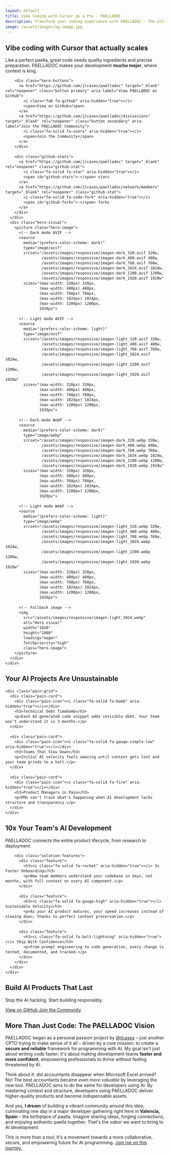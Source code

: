 ```yaml
---
layout: default
title: Vibe Coding with Cursor as a Pro - PAELLADOC
description: Transform your coding experience with PAELLADOC - The ultimate AI-powered development framework that makes your team's workflow mucho mejor.
image: /assets/images/og-image.jpg
---
```


<section class="hero paella-hero" id="lcp-container" aria-labelledby="lcp-target">
  <div class="container">
    <div class="hero-content">
      <div class="hero-text">
        <h1 id="lcp-target" fetchpriority="high">Vibe coding <span class="highlight">with Cursor</span> that <span class="highlight">actually&nbsp;scales</span></h1>
        <p class="hero-value-prop">Like a perfect paella, great code needs quality ingredients and precise preparation. PAELLADOC makes your development <strong>mucho mejor</strong>, where context is king.</p>
        
        <div class="hero-buttons">
          <a href="https://github.com/jlcases/paelladoc" target="_blank" rel="noopener" class="button primary" aria-label="View PAELLADOC on GitHub">
            <i class="fab fa-github" aria-hidden="true"></i>
            <span>View on GitHub</span>
          </a>
          <a href="https://github.com/jlcases/paelladoc/discussions" target="_blank" rel="noopener" class="button secondary" aria-label="Join the PAELLADOC Community">
            <i class="fa-solid fa-users" aria-hidden="true"></i>
            <span>Join the Community</span>
          </a>
        </div>
        
        <div class="github-stats">
          <a href="https://github.com/jlcases/paelladoc" target="_blank" rel="noopener" class="github-stat">
            <i class="fa-solid fa-star" aria-hidden="true"></i>
            <span id="github-stars">-</span> stars
          </a>
          <a href="https://github.com/jlcases/paelladoc/network/members" target="_blank" rel="noopener" class="github-stat">
            <i class="fa-solid fa-code-fork" aria-hidden="true"></i>
            <span id="github-forks">-</span> forks
          </a>
        </div>
      </div>
      <div class="hero-visual">
        <picture class="hero-image">
          <!-- Dark mode AVIF -->
          <source
            media="(prefers-color-scheme: dark)"
            type="image/avif"
            srcset="/assets/images/responsive/imagen-dark_320.avif 320w,
                    /assets/images/responsive/imagen-dark_480.avif 480w,
                    /assets/images/responsive/imagen-dark_768.avif 768w,
                    /assets/images/responsive/imagen-dark_1024.avif 1024w,
                    /assets/images/responsive/imagen-dark_1200.avif 1200w,
                    /assets/images/responsive/imagen-dark_1920.avif 1920w"
            sizes="(max-width: 320px) 320px,
                   (max-width: 480px) 480px,
                   (max-width: 768px) 768px,
                   (max-width: 1024px) 1024px,
                   (max-width: 1200px) 1200px,
                   1920px">
          
          <!-- Light mode AVIF -->
          <source
            media="(prefers-color-scheme: light)"
            type="image/avif"
            srcset="/assets/images/responsive/imagen-light_320.avif 320w,
                    /assets/images/responsive/imagen-light_480.avif 480w,
                    /assets/images/responsive/imagen-light_768.avif 768w,
                    /assets/images/responsive/imagen-light_1024.avif 1024w,
                    /assets/images/responsive/imagen-light_1200.avif 1200w,
                    /assets/images/responsive/imagen-light_1920.avif 1920w"
            sizes="(max-width: 320px) 320px,
                   (max-width: 480px) 480px,
                   (max-width: 768px) 768px,
                   (max-width: 1024px) 1024px,
                   (max-width: 1200px) 1200px,
                   1920px">

          <!-- Dark mode WebP -->
          <source
            media="(prefers-color-scheme: dark)"
            type="image/webp"
            srcset="/assets/images/responsive/imagen-dark_320.webp 320w,
                    /assets/images/responsive/imagen-dark_480.webp 480w,
                    /assets/images/responsive/imagen-dark_768.webp 768w,
                    /assets/images/responsive/imagen-dark_1024.webp 1024w,
                    /assets/images/responsive/imagen-dark_1200.webp 1200w,
                    /assets/images/responsive/imagen-dark_1920.webp 1920w"
            sizes="(max-width: 320px) 320px,
                   (max-width: 480px) 480px,
                   (max-width: 768px) 768px,
                   (max-width: 1024px) 1024px,
                   (max-width: 1200px) 1200px,
                   1920px">
          
          <!-- Light mode WebP -->
          <source
            media="(prefers-color-scheme: light)"
            type="image/webp"
            srcset="/assets/images/responsive/imagen-light_320.webp 320w,
                    /assets/images/responsive/imagen-light_480.webp 480w,
                    /assets/images/responsive/imagen-light_768.webp 768w,
                    /assets/images/responsive/imagen-light_1024.webp 1024w,
                    /assets/images/responsive/imagen-light_1200.webp 1200w,
                    /assets/images/responsive/imagen-light_1920.webp 1920w"
            sizes="(max-width: 320px) 320px,
                   (max-width: 480px) 480px,
                   (max-width: 768px) 768px,
                   (max-width: 1024px) 1024px,
                   (max-width: 1200px) 1200px,
                   1920px">
          
          <!-- Fallback image -->
          <img
            src="/assets/images/responsive/imagen-light_1024.webp"
            alt="Hero visual"
            width="1920"
            height="1080"
            loading="eager"
            fetchpriority="high"
            class="hero-image">
        </picture>
      </div>
    </div>
  </div>
</section>

<section class="pain-points" aria-labelledby="pain-points-heading">
  <div class="container">
    <h2 id="pain-points-heading">Your AI Projects Are <span>Unsustainable</span></h2>
    
    <div class="pain-grid">
      <div class="pain-card">
        <div class="pain-icon"><i class="fa-solid fa-bomb" aria-hidden="true"></i></div>
        <h3>Technical Debt Timebomb</h3>
        <p>Each AI-generated code snippet adds invisible debt. Your team won't understand it in 3 months.</p>
      </div>
      
      <div class="pain-card">
        <div class="pain-icon"><i class="fa-solid fa-gauge-simple-low" aria-hidden="true"></i></div>
        <h3>Teams That Slow Down</h3>
        <p>Initial AI velocity feels amazing until context gets lost and your team grinds to a halt.</p>
      </div>
      
      <div class="pain-card">
        <div class="pain-icon"><i class="fa-solid fa-fire" aria-hidden="true"></i></div>
        <h3>Product Managers in Pain</h3>
        <p>PMs can't track what's happening when AI development lacks structure and transparency.</p>
      </div>
    </div>
  </div>
</section>

<section class="solution" aria-labelledby="solution-heading">
  <div class="container">
    <div class="solution-content">
      <div class="solution-text">
        <h2 id="solution-heading"><span>10x</span> Your Team's AI Development</h2>
        <p class="solution-lead">PAELLADOC connects the entire product lifecycle, from research to deployment.</p>
        
        <div class="solution-features">
          <div class="feature">
            <h3><i class="fa-solid fa-rocket" aria-hidden="true"></i> 3x Faster Onboarding</h3>
            <p>New team members understand your codebase in days, not months, with full context on every AI component.</p>
          </div>
          
          <div class="feature">
            <h3><i class="fa-solid fa-gauge-high" aria-hidden="true"></i> Sustainable Velocity</h3>
            <p>As your AI product matures, your speed increases instead of slowing down, thanks to perfect context preservation.</p>
          </div>
          
          <div class="feature">
            <h3><i class="fa-solid fa-bolt-lightning" aria-hidden="true"></i> Ship With Confidence</h3>
            <p>From prompt engineering to code generation, every change is tested, documented, and tracked.</p>
          </div>
        </div>
      </div>
    </div>
  </div>
</section>

<section class="cta-section" aria-labelledby="cta-heading">
  <div class="container">
    <div class="cta-content">
      <h2 id="cta-heading">Build AI Products That <span>Last</span></h2>
      <p>Stop the AI hacking. Start building responsibly.</p>
      <div class="cta-buttons">
        <a href="https://github.com/jlcases/paelladoc" target="_blank" rel="noopener" class="button primary" aria-label="View PAELLADOC on GitHub">
          <i class="fa-brands fa-github" aria-hidden="true"></i>
          <span>View on GitHub</span>
        </a>
        <a href="https://github.com/jlcases/paelladoc/discussions" target="_blank" rel="noopener" class="button secondary" aria-label="Join the PAELLADOC Community Discussions">
          <i class="fa-solid fa-comments" aria-hidden="true"></i>
          <span>Join the Community</span>
        </a>
      </div>
    </div>
  </div>
</section>

<section class="vision-section section" aria-labelledby="vision-heading">
  <div class="container">
    <h2 id="vision-heading">More Than Just Code: The <span class="highlight">PAELLADOC Vision</span></h2>
    <div class="vision-content">
      <div class="vision-text">
        <p>PAELLADOC began as a personal passion project by <a href="https://github.com/jlcases" target="_blank" rel="noopener" class="author-link"><i class="fab fa-github" aria-hidden="true"></i> @jlcases</a> – just another CPTO trying to make sense of it all – driven by a core mission: to create a <strong>secure and reliable</strong> framework for programming with AI. My goal isn't just about writing code faster; it's about making development teams <strong>faster and more confident</strong>, empowering professionals to thrive without feeling threatened by AI.</p>
        <p>Think about it: did accountants disappear when Microsoft Excel arrived? No! The best accountants became <em>even more valuable</em> by leveraging the new tool. PAELLADOC aims to do the same for developers using AI. By mastering context and structure, developers using PAELLADOC deliver higher-quality products and become indispensable assets.</p>
        <p>And yes, <strong>I dream</strong> of building a vibrant community around this idea, culminating one day in a major developer gathering right here in <strong>Valencia, Spain</strong> – the birthplace of paella. Imagine sharing ideas, forging connections, and enjoying authentic paella together. That's the <em>sabor</em> we want to bring to AI development.</p>
        <p class="vision-cta">This is more than a tool; it's a movement towards a more collaborative, secure, and empowering future for AI programming. <a href="{{ "/contribute" | relative_url }}" class="highlight-link">Join me on this journey.</a></p>
      </div>
    </div>
  </div>
</section>
